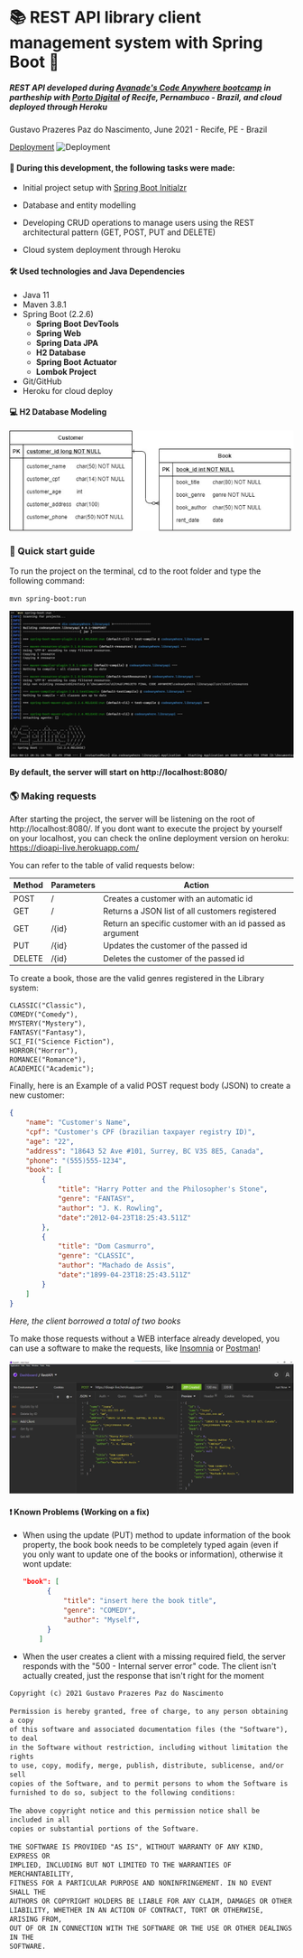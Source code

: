 # 📚 REST API library client management system with Spring Boot 🍃

##### REST API developed during [Avanade's Code Anywhere bootcamp](https://web.digitalinnovation.one/) in partheship with [Porto Digital](https://www.portodigital.org/home) of Recife, Pernambuco - Brazil, and cloud deployed through Heroku

Gustavo Prazeres Paz do Nascimento, June 2021 - Recife, PE - Brazil

[Deployment](https://dioapi-live.herokuapp.com/) ![Deployment](https://img.shields.io/github/deployments/Gustanascimento/codeanywhere.libraryapi/dioapi-live)



#### **🎯 During this development, the following tasks were made:**

* Initial project setup with [Spring Boot Initialzr](https://start.spring.io/) 

* Database and entity modelling

* Developing CRUD operations to manage users using the REST architectural pattern (GET, POST, PUT and DELETE)

* Cloud system deployment through Heroku

  

#### **🛠 Used technologies and Java Dependencies**

- Java 11
- Maven 3.8.1
- Spring Boot (2.2.6)
  - **Spring Boot DevTools**
  - **Spring Web**
  - **Spring Data JPA** 
  - **H2 Database**
  - **Spring Boot Actuator**
  - **Lombok Project**
- Git/GitHub
- Heroku for cloud deploy



#### 💻 H2 Database Modeling

![](https://raw.githubusercontent.com/Gustanascimento/codeanywhere.libraryapi/master/images/library_database_scheme.jpg)



### 📲 Quick start guide

To run the project on the terminal, cd to the root folder and type the following command:

 `mvn spring-boot:run ` 

![Terminal](https://github.com/Gustanascimento/codeanywhere.libraryapi/blob/master/images/springBoot.jpg?raw=true)

**By default, the server will start on http://localhost:8080/**



### 🌎 Making requests

After starting the project, the server will be listening on the root of  http://localhost:8080/. If you dont want to execute the project by yourself on your localhost, you can check the online deployment version on heroku: https://dioapi-live.herokuapp.com/



You can refer to the table of valid requests below:

| Method | Parameters | Action                                                    |
| ------ | ---------- | --------------------------------------------------------- |
| POST   | /          | Creates a customer with an automatic id                   |
| GET    | /          | Returns a JSON list of all customers registered           |
| GET    | /{id}      | Return an specific customer with an id passed as argument |
| PUT    | /{id}      | Updates the customer of the passed id                     |
| DELETE | /{id}      | Deletes the customer of the passed id                     |

To create a book, those are the valid genres registered in the Library system:

```
CLASSIC("Classic"),
COMEDY("Comedy"),
MYSTERY("Mystery"),
FANTASY("Fantasy"),
SCI_FI("Science Fiction"),
HORROR("Horror"),
ROMANCE("Romance"),
ACADEMIC("Academic");
```

Finally, here is an Example of a valid POST request body (JSON) to create a new customer:

```json
{
	"name": "Customer's Name",
	"cpf": "Customer's CPF (brazilian taxpayer registry ID)",
	"age": "22",
	"address": "18643 52 Ave #101, Surrey, BC V3S 8E5, Canada",
	"phone": "(555)555-1234",
	"book": [
		{
			"title": "Harry Potter and the Philosopher's Stone",
			"genre": "FANTASY",
			"author": "J. K. Rowling",
			"date":"2012-04-23T18:25:43.511Z"
		},
		{
			"title": "Dom Casmurro",
			"genre": "CLASSIC",
			"author": "Machado de Assis",
			"date":"1899-04-23T18:25:43.511Z"
		}
	]
}
```

*Here, the client borrowed a total of two books*



To make those requests without a WEB interface already developed, you can use a software to make the requests, like [Insomnia](https://insomnia.rest/download) or [Postman](https://www.postman.com/downloads/)!

![Insomnia](https://raw.githubusercontent.com/Gustanascimento/codeanywhere.libraryapi/master/images/insomnia.jpg)



#### ❗ Known Problems (Working on a fix)

- When using the update (PUT) method to update information of the book property, the book book needs to be completely typed again (even if you only want to update one of the books or information), otherwise it wont update:

  ```json
  "book": [
  		{
  			"title": "insert here the book title",
  			"genre": "COMEDY",
  			"author": "Myself",
  		}
      ]
  ```

- When the user creates a client with a missing required field, the server responds with the "500 - Internal server error" code. The client isn't actually created, just the response that isn't right for the moment 



```English
Copyright (c) 2021 Gustavo Prazeres Paz do Nascimento

Permission is hereby granted, free of charge, to any person obtaining a copy
of this software and associated documentation files (the "Software"), to deal
in the Software without restriction, including without limitation the rights
to use, copy, modify, merge, publish, distribute, sublicense, and/or sell
copies of the Software, and to permit persons to whom the Software is
furnished to do so, subject to the following conditions:

The above copyright notice and this permission notice shall be included in all
copies or substantial portions of the Software.

THE SOFTWARE IS PROVIDED "AS IS", WITHOUT WARRANTY OF ANY KIND, EXPRESS OR
IMPLIED, INCLUDING BUT NOT LIMITED TO THE WARRANTIES OF MERCHANTABILITY,
FITNESS FOR A PARTICULAR PURPOSE AND NONINFRINGEMENT. IN NO EVENT SHALL THE
AUTHORS OR COPYRIGHT HOLDERS BE LIABLE FOR ANY CLAIM, DAMAGES OR OTHER
LIABILITY, WHETHER IN AN ACTION OF CONTRACT, TORT OR OTHERWISE, ARISING FROM,
OUT OF OR IN CONNECTION WITH THE SOFTWARE OR THE USE OR OTHER DEALINGS IN THE
SOFTWARE.
```

